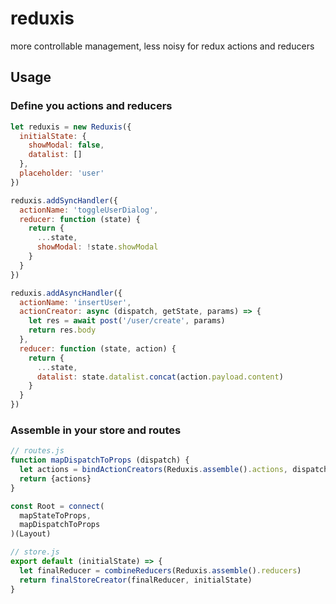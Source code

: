 # reduxis
more controllable management, less noisy for redux actions and reducers

## Usage

### Define you actions and reducers

```js
let reduxis = new Reduxis({
  initialState: {
    showModal: false,
    datalist: []
  },
  placeholder: 'user'
})

reduxis.addSyncHandler({
  actionName: 'toggleUserDialog',
  reducer: function (state) {
    return {
      ...state,
      showModal: !state.showModal
    }
  }
})

reduxis.addAsyncHandler({
  actionName: 'insertUser',
  actionCreator: async (dispatch, getState, params) => {
    let res = await post('/user/create', params)
    return res.body
  },
  reducer: function (state, action) {
    return {
      ...state,
      datalist: state.datalist.concat(action.payload.content)
    }
  }
})
```

### Assemble in your store and routes

```js
// routes.js
function mapDispatchToProps (dispatch) {
  let actions = bindActionCreators(Reduxis.assemble().actions, dispatch)
  return {actions}
}

const Root = connect(
  mapStateToProps,
  mapDispatchToProps
)(Layout)

// store.js
export default (initialState) => {
  let finalReducer = combineReducers(Reduxis.assemble().reducers)
  return finalStoreCreator(finalReducer, initialState)
}
```
